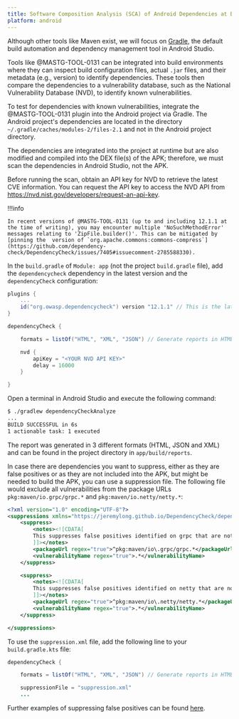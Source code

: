 ```yaml
---
title: Software Composition Analysis (SCA) of Android Dependencies at Build Time
platform: android
---
```


Although other tools like Maven exist, we will focus on [Gradle](https://developer.android.com/build/dependencies), the default build automation and dependency management tool in Android Studio.

Tools like @MASTG-TOOL-0131 can be integrated into build environments where they can inspect build configuration files, actual `.jar` files, and their metadata (e.g., version) to identify dependencies. These tools then compare the dependencies to a vulnerability database, such as the National Vulnerability Database (NVD), to identify known vulnerabilities.

To test for dependencies with known vulnerabilities, integrate the @MASTG-TOOL-0131 plugin into the Android project via Gradle. The Android project's dependencies are located in the directory `~/.gradle/caches/modules-2/files-2.1` and not in the Android project directory.

The dependencies are integrated into the project at runtime but are also modified and compiled into the DEX file(s) of the APK; therefore, we must scan the dependencies in Android Studio, not the APK.

Before running the scan, obtain an API key for NVD to retrieve the latest CVE information. You can request the API key to access the NVD API from <https://nvd.nist.gov/developers/request-an-api-key>.

!!!info

    In recent versions of @MASTG-TOOL-0131 (up to and including 12.1.1 at the time of writing), you may encounter multiple 'NoSuchMethodError' messages relating to 'ZipFile.builder()'. This can be mitigated by [pinning the  version of `org.apache.commons:commons-compress`](https://github.com/dependency-check/DependencyCheck/issues/7405#issuecomment-2785588330).

In the `build.gradle` of `Module: app` (not the project `build.gradle` file), add the `dependencycheck` dependency in the latest version and the `dependencyCheck` configuration:

```groovy
plugins {
    ...
    id("org.owasp.dependencycheck") version "12.1.1" // This is the latest version at the time of writing, please update accordingly
}

dependencyCheck {

    formats = listOf("HTML", "XML", "JSON") // Generate reports in HTML, JSON and XML format

    nvd {
        apiKey = "<YOUR NVD API KEY>"
        delay = 16000
    }

}
```

Open a terminal in Android Studio and execute the following command:

```bash
$ ./gradlew dependencyCheckAnalyze
...
BUILD SUCCESSFUL in 6s
1 actionable task: 1 executed
```

The report was generated in 3 different formats (HTML, JSON and XML) and can be found in the project directory in `app/build/reports`.

In case there are dependencies you want to suppress, either as they are false positives or as they are not included into the APK, but might be needed to build the APK, you can use a suppression file. The following file would exclude all vulnerabilities from the package URLs `pkg:maven/io.grpc/grpc.*` and `pkg:maven/io.netty/netty.*`:

```xml
<?xml version="1.0" encoding="UTF-8"?>
<suppressions xmlns="https://jeremylong.github.io/DependencyCheck/dependency-suppression.1.3.xsd">
    <suppress>
        <notes><![CDATA[
        This suppresses false positives identified on grpc that are not added into the APK.
        ]]></notes>
        <packageUrl regex="true">^pkg:maven/io\.grpc/grpc.*</packageUrl>
        <vulnerabilityName regex="true">.*</vulnerabilityName>
    </suppress>

    <suppress>
        <notes><![CDATA[
        This suppresses false positives identified on netty that are not added into the APK.
        ]]></notes>
        <packageUrl regex="true">^pkg:maven/io\.netty/netty.*</packageUrl>
        <vulnerabilityName regex="true">.*</vulnerabilityName>
    </suppress>

</suppressions>
```

To use the `suppression.xml` file, add the following line to your `build.gradle.kts` file:

```java
dependencyCheck {

    formats = listOf("HTML", "XML", "JSON") // Generate reports in HTML, JSON and XML format

    suppressionFile = "suppression.xml"
    ...
```

Further examples of suppressing false positives can be found [here](https://jeremylong.github.io/DependencyCheck/general/suppression.html).
